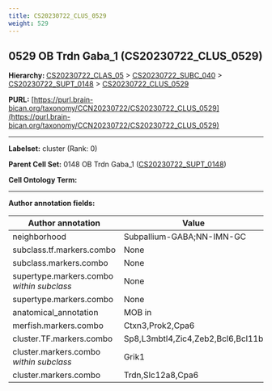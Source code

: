 ```yaml
---
title: CS20230722_CLUS_0529
weight: 529
---
```

## 0529 OB Trdn Gaba_1 (CS20230722_CLUS_0529)
<b>Hierarchy: </b>
[CS20230722_CLAS_05](../CS20230722_CLAS_05) >
[CS20230722_SUBC_040](../CS20230722_SUBC_040) >
[CS20230722_SUPT_0148](../CS20230722_SUPT_0148) >
[CS20230722_CLUS_0529](../CS20230722_CLUS_0529)

**PURL:** [https://purl.brain-bican.org/taxonomy/CCN20230722/CS20230722_CLUS_0529](https://purl.brain-bican.org/taxonomy/CCN20230722/CS20230722_CLUS_0529)

---


**Labelset:** cluster (Rank: 0)

**Parent Cell Set:** 0148 OB Trdn Gaba_1 ([CS20230722_SUPT_0148](../CS20230722_SUPT_0148))



**Cell Ontology Term:** 

[MARKER GENES.]: #


---

[TRANSFERRED ANNOTATIONS.]: #


[AUTHOR ANNOTATION FIELDS.]: #


**Author annotation fields:**

| Author annotation | Value |
|-------------------|-------|
|neighborhood|Subpallium-GABA;NN-IMN-GC|
|subclass.tf.markers.combo|None|
|subclass.markers.combo|None|
|supertype.markers.combo _within subclass_|None|
|supertype.markers.combo|None|
|anatomical_annotation|MOB in|
|merfish.markers.combo|Ctxn3,Prok2,Cpa6|
|cluster.TF.markers.combo|Sp8,L3mbtl4,Zic4,Zeb2,Bcl6,Bcl11b|
|cluster.markers.combo _within subclass_|Grik1|
|cluster.markers.combo|Trdn,Slc12a8,Cpa6|
